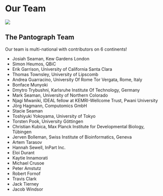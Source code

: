 # Our Team

![](img/pantograph.png)


## The Pantograph Team

Our team is multi-national with contributors on 6 continents!
* Josiah Seaman, Kew Gardens London
* Simon Heumos, QBiC
* Erik Garrison, University of California Santa Clara
* Thomas Townsley, University of Lipscomb
* Andrea Guarracino, University Of Rome Tor Vergata, Rome, Italy
* Bonface Munyoki
* Dmytro Trybushni, Karlsruhe Institute Of Technology, Germany
* Mark Seaman, University of Northern Colorado
* Njagi Mwaniki, IDEAL fellow at KEMRI-Wellcome Trust, Pwani University
* Jörg Hagmann, Computomics GmbH
* Stacie Seaman
* Toshiyuki Yokoyama, University of Tokyo
* Torsten Pook, University Göttingen
* Christian Kubica, Max Planck Institute for Developmental Biology, Tübingen
* Jerven Bolleman, Swiss Institute of Bioinformatics, Geneva
* Artem Tarasov
* Hannah Sewell, InPart Inc.
* Eloi Durant
* Kaytie Innamorati
* Michael Crusoe
* Peter Amstutz
* Robert Fornof
* Travis Clark
* Jack Tierney
* Jacob Windsor

